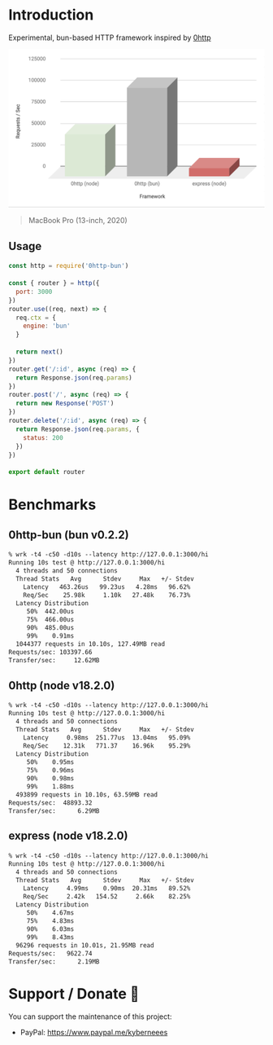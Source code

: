 # Introduction
Experimental, bun-based HTTP framework inspired by [0http](https://0http.21no.de/#/)

![Performance Benchmarks](0http-benchmarks.png)
> MacBook Pro (13-inch, 2020) 

## Usage
```js
const http = require('0http-bun')

const { router } = http({
  port: 3000
})
router.use((req, next) => {
  req.ctx = {
    engine: 'bun'
  }

  return next()
})
router.get('/:id', async (req) => {
  return Response.json(req.params)
})
router.post('/', async (req) => {
  return new Response('POST')
})
router.delete('/:id', async (req) => {
  return Response.json(req.params, {
    status: 200
  })
})

export default router
```
# Benchmarks
## 0http-bun (bun v0.2.2)
```
% wrk -t4 -c50 -d10s --latency http://127.0.0.1:3000/hi
Running 10s test @ http://127.0.0.1:3000/hi
  4 threads and 50 connections
  Thread Stats   Avg      Stdev     Max   +/- Stdev
    Latency   463.26us   99.23us   4.28ms   96.62%
    Req/Sec    25.98k     1.10k   27.48k    76.73%
  Latency Distribution
     50%  442.00us
     75%  466.00us
     90%  485.00us
     99%    0.91ms
  1044377 requests in 10.10s, 127.49MB read
Requests/sec: 103397.66
Transfer/sec:     12.62MB
```
## 0http (node v18.2.0)
```
% wrk -t4 -c50 -d10s --latency http://127.0.0.1:3000/hi
Running 10s test @ http://127.0.0.1:3000/hi
  4 threads and 50 connections
  Thread Stats   Avg      Stdev     Max   +/- Stdev
    Latency     0.98ms  251.77us  13.04ms   95.09%
    Req/Sec    12.31k   771.37    16.96k    95.29%
  Latency Distribution
     50%    0.95ms
     75%    0.96ms
     90%    0.98ms
     99%    1.88ms
  493899 requests in 10.10s, 63.59MB read
Requests/sec:  48893.32
Transfer/sec:      6.29MB
```
## express (node v18.2.0)
```
% wrk -t4 -c50 -d10s --latency http://127.0.0.1:3000/hi
Running 10s test @ http://127.0.0.1:3000/hi
  4 threads and 50 connections
  Thread Stats   Avg      Stdev     Max   +/- Stdev
    Latency     4.99ms    0.90ms  20.31ms   89.52%
    Req/Sec     2.42k   154.52     2.66k    82.25%
  Latency Distribution
     50%    4.67ms
     75%    4.83ms
     90%    6.03ms
     99%    8.43ms
  96296 requests in 10.01s, 21.95MB read
Requests/sec:   9622.74
Transfer/sec:      2.19MB
```
# Support / Donate 💚
You can support the maintenance of this project: 
- PayPal: https://www.paypal.me/kyberneees
